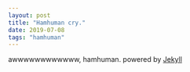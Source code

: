 ```yaml
---
layout: post
title: "Hamhuman cry."
date: 2019-07-08
tags: "hamhuman"
---
```

awwwwwwwwwwww, hamhuman.
powered by [Jekyll](http://jekyllrb.com)
